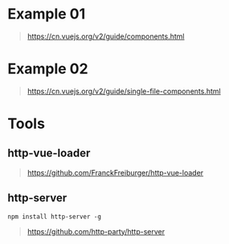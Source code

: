 # Example 01
> https://cn.vuejs.org/v2/guide/components.html
# Example 02
> https://cn.vuejs.org/v2/guide/single-file-components.html
# Tools
## http-vue-loader
> https://github.com/FranckFreiburger/http-vue-loader
## http-server
```
npm install http-server -g
```
> https://github.com/http-party/http-server